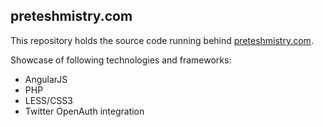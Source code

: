 ## preteshmistry.com

This repository holds the source code running behind [preteshmistry.com](http://www.preteshmistry.com).

Showcase of following technologies and frameworks:
* AngularJS
* PHP
* LESS/CSS3
* Twitter OpenAuth integration

